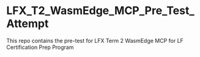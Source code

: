 # LFX_T2_WasmEdge_MCP_Pre_Test_Attempt
This repo contains the pre-test for LFX Term 2 WasmEdge MCP for LF Certification Prep Program
